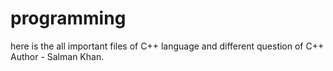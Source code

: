 # programming
here is the all important files of C++ language and different question of C++
<br>
Author - Salman Khan.
